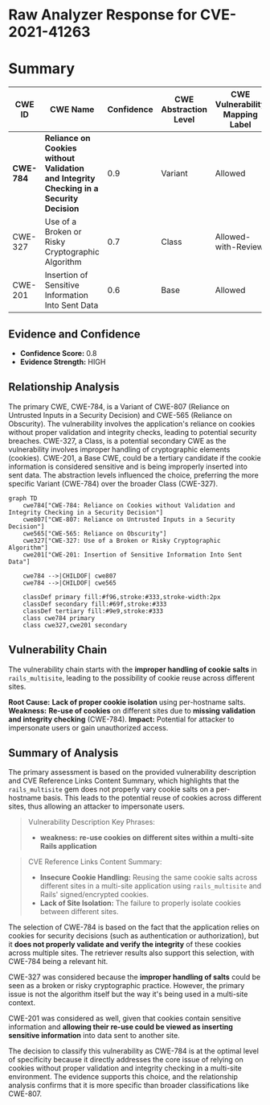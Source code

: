 # Raw Analyzer Response for CVE-2021-41263

# Summary
| CWE ID | CWE Name | Confidence | CWE Abstraction Level | CWE Vulnerability Mapping Label | CWE-Vulnerability Mapping Notes |
|---|---|---|---|---|---|
| **CWE-784** | **Reliance on Cookies without Validation and Integrity Checking in a Security Decision** | 0.9 | Variant | Allowed | Primary CWE |
| CWE-327 | Use of a Broken or Risky Cryptographic Algorithm | 0.7 | Class | Allowed-with-Review | Secondary Candidate |
| CWE-201 | Insertion of Sensitive Information Into Sent Data | 0.6 | Base | Allowed | Secondary Candidate |

## Evidence and Confidence

*   **Confidence Score:** 0.8
*   **Evidence Strength:** HIGH

## Relationship Analysis
The primary CWE, CWE-784, is a Variant of CWE-807 (Reliance on Untrusted Inputs in a Security Decision) and CWE-565 (Reliance on Obscurity). The vulnerability involves the application's reliance on cookies without proper validation and integrity checks, leading to potential security breaches. CWE-327, a Class, is a potential secondary CWE as the vulnerability involves improper handling of cryptographic elements (cookies). CWE-201, a Base CWE, could be a tertiary candidate if the cookie information is considered sensitive and is being improperly inserted into sent data. The abstraction levels influenced the choice, preferring the more specific Variant (CWE-784) over the broader Class (CWE-327).

```mermaid
graph TD
    cwe784["CWE-784: Reliance on Cookies without Validation and Integrity Checking in a Security Decision"]
    cwe807["CWE-807: Reliance on Untrusted Inputs in a Security Decision"]
    cwe565["CWE-565: Reliance on Obscurity"]
    cwe327["CWE-327: Use of a Broken or Risky Cryptographic Algorithm"]
    cwe201["CWE-201: Insertion of Sensitive Information Into Sent Data"]

    cwe784 -->|CHILDOF| cwe807
    cwe784 -->|CHILDOF| cwe565

    classDef primary fill:#f96,stroke:#333,stroke-width:2px
    classDef secondary fill:#69f,stroke:#333
    classDef tertiary fill:#9e9,stroke:#333
    class cwe784 primary
    class cwe327,cwe201 secondary
```

## Vulnerability Chain
The vulnerability chain starts with the **improper handling of cookie salts** in `rails_multisite`, leading to the possibility of cookie reuse across different sites.

**Root Cause:** **Lack of proper cookie isolation** using per-hostname salts.
**Weakness:** **Re-use of cookies** on different sites due to **missing validation and integrity checking** (CWE-784).
**Impact:** Potential for attacker to impersonate users or gain unauthorized access.

## Summary of Analysis
The primary assessment is based on the provided vulnerability description and CVE Reference Links Content Summary, which highlights that the `rails_multisite` gem does not properly vary cookie salts on a per-hostname basis. This leads to the potential reuse of cookies across different sites, thus allowing an attacker to impersonate users.

> Vulnerability Description Key Phrases:
> -   **weakness:** **re-use cookies on different sites within a multi-site Rails application**

> CVE Reference Links Content Summary:
> -   **Insecure Cookie Handling:** Reusing the same cookie salts across different sites in a multi-site application using `rails_multisite` and Rails' signed/encrypted cookies.
> -   **Lack of Site Isolation:** The failure to properly isolate cookies between different sites.

The selection of CWE-784 is based on the fact that the application relies on cookies for security decisions (such as authentication or authorization), but it **does not properly validate and verify the integrity** of these cookies across multiple sites. The retriever results also support this selection, with CWE-784 being a relevant hit.

CWE-327 was considered because the **improper handling of salts** could be seen as a broken or risky cryptographic practice. However, the primary issue is not the algorithm itself but the way it's being used in a multi-site context.

CWE-201 was considered as well, given that cookies contain sensitive information and **allowing their re-use could be viewed as inserting sensitive information** into data sent to another site.

The decision to classify this vulnerability as CWE-784 is at the optimal level of specificity because it directly addresses the core issue of relying on cookies without proper validation and integrity checking in a multi-site environment. The evidence supports this choice, and the relationship analysis confirms that it is more specific than broader classifications like CWE-807.